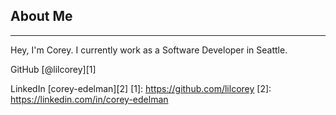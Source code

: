 ## About Me 
* * *

Hey, I'm Corey. I currently work as a Software Developer in Seattle. 

GitHub [@lilcorey][1]

LinkedIn [corey-edelman][2]
[1]: https://github.com/lilcorey
[2]: https://linkedin.com/in/corey-edelman